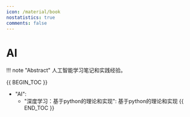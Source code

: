 ```yaml
---
icon: /material/book
nostatistics: true
comments: false
---
```


# AI

!!! note "Abstract"
    人工智能学习笔记和实践经验。

{{ BEGIN_TOC }}
- "AI":
    - "深度学习：基于python的理论和实现": 基于python的理论和实现
{{ END_TOC }}
